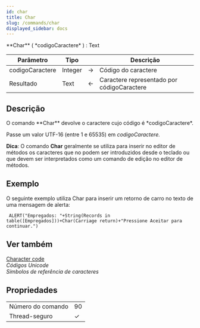 ```yaml
---
id: char
title: Char
slug: /commands/char
displayed_sidebar: docs
---
```


<!--REF #_command_.Char.Syntax-->**Char** ( *codigoCaractere* ) : Text<!-- END REF-->
<!--REF #_command_.Char.Params-->
| Parâmetro | Tipo |  | Descrição |
| --- | --- | --- | --- |
| codigoCaractere | Integer | &#8594;  | Código do caractere |
| Resultado | Text | &#8592; | Caractere representado por códigoCaractere |

<!-- END REF-->

## Descrição 

<!--REF #_command_.Char.Summary-->O comando **Char** devolve o caractere cujo código é *codigoCaractere*.<!-- END REF-->

Passe um valor UTF-16 (entre 1 e 65535) em *codigoCaractere.*

**Dica**: O comando **Char** geralmente se utiliza para inserir no editor de métodos os caracteres que no podem ser introduzidos desde o teclado ou que devem ser interpretados como um comando de edição no editor de métodos.  

## Exemplo 

O seguinte exemplo utiliza Char para inserir um retorno de carro no texto de uma mensagem de alerta:

```4d
 ALERT("Empregados: "+String(Records in table([Empregados]))+Char(Carriage return)+"Pressione Aceitar para continuar.")
```
  
  

## Ver também 

[Character code](character-code.md)  
*Códigos Unicode*  
*Símbolos de referência de caracteres*  

## Propriedades

|  |  |
| --- | --- |
| Número do comando | 90 |
| Thread-seguro | &check; |


